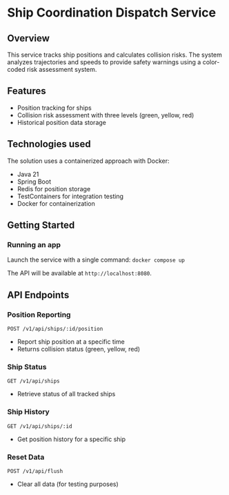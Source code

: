 # Ship Coordination Dispatch Service

## Overview

This service tracks ship positions and calculates collision risks. The system analyzes trajectories and speeds to provide safety warnings using a color-coded risk assessment system.

## Features

- Position tracking for ships
- Collision risk assessment with three levels (green, yellow, red)
- Historical position data storage

## Technologies used

The solution uses a containerized approach with Docker:
- Java 21
- Spring Boot
- Redis for position storage
- TestContainers for integration testing
- Docker for containerization

## Getting Started

### Running an app

Launch the service with a single command:
`docker compose up`

The API will be available at `http://localhost:8080`.

## API Endpoints

### Position Reporting

`POST /v1/api/ships/:id/position`
- Report ship position at a specific time
- Returns collision status (green, yellow, red)

### Ship Status

`GET /v1/api/ships`
- Retrieve status of all tracked ships

### Ship History

`GET /v1/api/ships/:id`
- Get position history for a specific ship

### Reset Data

`POST /v1/api/flush`
- Clear all data (for testing purposes)
